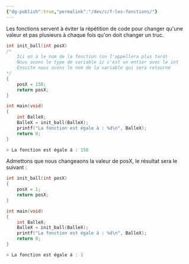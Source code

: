 ```yaml
---
{"dg-publish":true,"permalink":"/dev/c/f-les-fonctions/"}
---
```


Les fonctions servent à éviter la répétition de code pour changer qu'une valeur et pas plusieurs à chaque fois qu'on doit changer un truc.

```C
int init_ball(int posX)
/*      
	Ici on à le nom de la fonction (on l'appellera plus tard)
	Nous avons le type de variable ic c'est un entier avec le int
	Ensuite nous avons le nom de la variable qui sera retourné
*/
{
	posX = 150;
	return posX;
}

int main(void)
{
	int BalleX;
	BalleX = init_ball(BalleX);
	printf("La fonction est égale à : %d\n", BalleX);
	return 0;
}

> La fonction est égale á : 150
```

Admettons que nous changeaons la valeur de posX, le résultat sera le suivant :
```C
int init_ball(int posX)
{
	posX = 1;
	return posX;
}

int main(void)
{
	int BalleX;
	BalleX = init_ball(BalleX);
	printf("La fonction est égale à : %d\n", BalleX);
	return 0;
}

> La fonction est égale á : 1
```